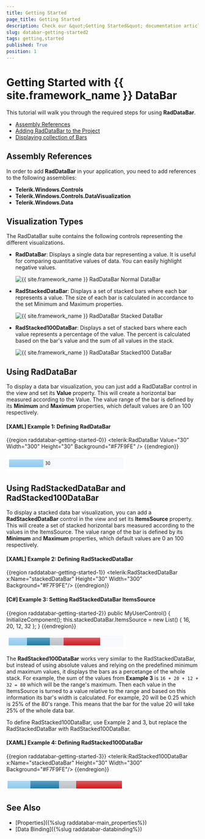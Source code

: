 ```yaml
---
title: Getting Started
page_title: Getting Started
description: Check our &quot;Getting Started&quot; documentation article for the RadDataBar {{ site.framework_name }} control.
slug: databar-getting-started2
tags: getting,started
published: True
position: 1
---
```


# Getting Started with {{ site.framework_name }} DataBar

This tutorial will walk you through the required steps for using __RadDataBar__. 

* [Assembly References](#assembly-references)
* [Adding RadDataBar to the Project](#adding-raddatabar-to-the-project)
* [Displaying collection of Bars](#displaying-collection-of-bars)

## Assembly References

In order to add __RadDataBar__ in your application, you need to add references to the following assemblies:

* __Telerik.Windows.Controls__
* __Telerik.Windows.Controls.DataVisualization__
* __Telerik.Windows.Data__

## Visualization Types

The RadDataBar suite contains the following controls representing the different visualizations.

* __RadDataBar__: Displays a single data bar representing a value. It is useful for comparing quantitative values of data. You can easily highlight negative values.   

    ![{{ site.framework_name }} RadDataBar Normal DataBar](images/RadDataBar_databar.PNG)

* __RadStackedDataBar__: Displays a set of stacked bars where each bar represents a value. The size of each bar is calculated in accordance to the set Minimum and Maximum properties.   

    ![{{ site.framework_name }} RadDataBar Stacked DataBar](images/RadDataBar_stackeddatabar.PNG)

* __RadStacked100DataBar__: Displays a set of stacked bars where each value represents a percentage of the value. The percent is calculated based on the bar's value and the sum of all values in the stack.  

    ![{{ site.framework_name }} RadDataBar Stacked100 DataBar](images/RadDataBar_stacked100databar.PNG)

## Using RadDataBar

To display a data bar visualization, you can just add a RadDataBar control in the view and set its __Value__ property. This will create a horizontal bar measured according to the Value. The value range of the bar is defined by its __Minimum__ and __Maximum__ properties, which default values are 0 an 100 respectively.

#### __[XAML] Example 1: Defining RadDataBar__
{{region raddatabar-getting-started-0}}
	<telerik:RadDataBar Value="30" Width="300" Height="30" Background="#F7F9FE" />
{{endregion}}

![{{ site.framework_name }} RadDataBar Customized Appearance](images/raddatabar-getting-started-0.png)

## Using RadStackedDataBar and RadStacked100DataBar

To display a stacked data bar visualization, you can add a __RadStackedDataBar__ control in the view and set its __ItemsSource__ property. This will create a set of stacked horizontal bars measured according to the values in the ItemsSource. The value range of the bar is defined by its __Minimum__ and __Maximum__ properties, which default values are 0 an 100 respectively.

#### __[XAML] Example 2: Defining RadStackedDataBar__
{{region raddatabar-getting-started-1}}
	<telerik:RadStackedDataBar x:Name="stackedDataBar" Height="30" Width="300" Background="#F7F9FE"/>
{{endregion}}

#### __[C#] Example 3: Setting RadStackedDataBar ItemsSource__
{{region raddatabar-getting-started-2}}
	public MyUserControl()
	{
		InitializeComponent();
		this.stackedDataBar.ItemsSource = new List<double>() { 16, 20, 12, 32 };
	}
{{endregion}}

![{{ site.framework_name }} RadDataBar Stacked DataBar with ItemsSource](images/raddatabar-getting-started-1.png)

The __RadStacked100DataBar__ works very similar to the RadStackedDataBar, but instead of using absolute values and relying on the predefined minimum and maximum values, it displays the bars as a percetange of the whole stack. For example, the sum of the values from __Example 3__ is `16 + 20 + 12 + 32 = 80` which will be the range's maximum. Then each value in the ItemsSource is turned to a value relative to the range and based on this information its bar's width is calculated. For example, 20 will be 0.25 which is 25% of the 80's range. This means that the bar for the value 20 will take 25% of the whole data bar.

To define RadStacked100DataBar, use Example 2 and 3, but replace the RadStackedDataBar with RadStacked100DataBar.

#### __[XAML] Example 4: Defining RadStacked100DataBar__
{{region raddatabar-getting-started-3}}
	<telerik:RadStacked100DataBar x:Name="stackedDataBar" Height="30" Width="300" Background="#F7F9FE"/>
{{endregion}}

![{{ site.framework_name }} RadDataBar Defining RadStacked100DataBar](images/raddatabar-getting-started-2.png)

## See Also

* [Properties]({%slug raddatabar-main_properties%})
* [Data Binding]({%slug raddatabar-databinding%})

